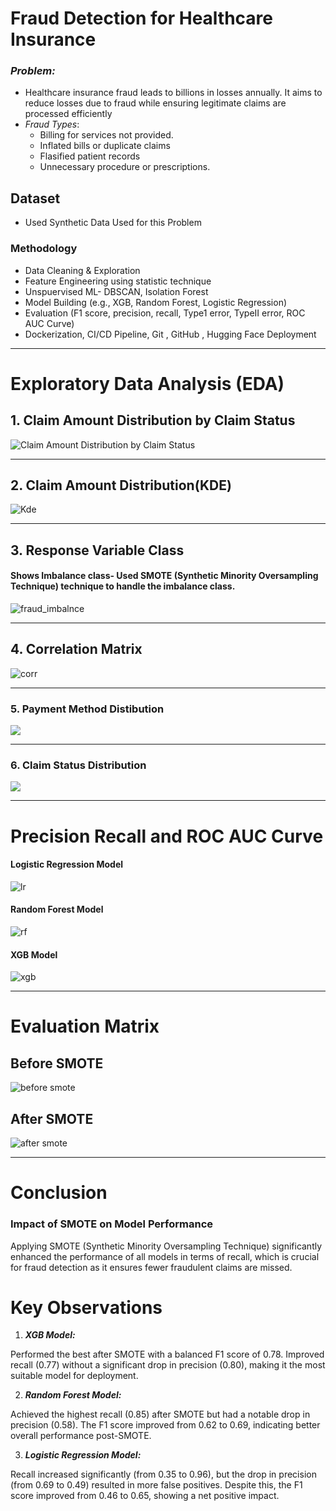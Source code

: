 # Fraud Detection for Healthcare Insurance

### *Problem:* 
* Healthcare insurance fraud leads to billions in losses annually. It aims to reduce losses due to fraud while ensuring legitimate claims are processed efficiently
* *Fraud Types*:
    * Billing for services not provided.
    * Inflated bills or duplicate claims
    * Flasified patient records
    * Unnecessary procedure or prescriptions.
      
## Dataset 
* Used Synthetic Data Used for this Problem

###  Methodology
* Data Cleaning & Exploration
* Feature Engineering using statistic technique
* Unspuervised ML- DBSCAN, Isolation Forest
* Model Building (e.g., XGB, Random Forest, Logistic Regression)
* Evaluation (F1 score, precision, recall, Type1 error, TypeII error, ROC AUC Curve)
* Dockerization, CI/CD Pipeline, Git , GitHub , Hugging Face Deployment




---
# Exploratory Data Analysis (EDA)

## 1. Claim Amount Distribution by Claim Status
![Claim Amount Distribution by Claim Status](https://github.com/sameena93/insurance_fraud_claim_detection/blob/main/static/claim_amount_status.png)

---

## 2. Claim Amount Distribution(KDE)
![Kde](https://github.com/sameena93/insurance_fraud_claim_detection/blob/main/static/CLaim_amount_distibution(KDE).png)

---

## 3.  Response Variable Class
#### Shows Imbalance class- Used SMOTE (Synthetic Minority Oversampling Technique)  technique to handle the imbalance class.
![fraud_imbalnce](https://github.com/sameena93/insurance_fraud_claim_detection/blob/main/static/Fraudulent_class_imbalance.png)

---

## 4. Correlation Matrix
![corr](https://github.com/sameena93/insurance_fraud_claim_detection/blob/main/static/Correlation_matrix.png)

--- 

### 5. Payment Method Distibution
![](https://github.com/sameena93/insurance_fraud_claim_detection/blob/main/static/Payment_method_distribution.png)

---

### 6. Claim Status Distribution 
![](https://github.com/sameena93/insurance_fraud_claim_detection/blob/main/static/claim_status_distribution.png)

---

# Precision Recall and ROC AUC Curve 
#### Logistic Regression Model

![lr](https://github.com/sameena93/insurance_fraud_claim_detection/blob/main/static/LR_EG.png)

#### Random Forest Model
![rf](https://github.com/sameena93/insurance_fraud_claim_detection/blob/main/static/random%20forest_eg.png)

#### XGB Model
![xgb](https://github.com/sameena93/insurance_fraud_claim_detection/blob/main/static/xgb_eg.png)


---


# Evaluation Matrix 
## Before SMOTE
![before smote](https://github.com/sameena93/insurance_fraud_claim_detection/blob/main/static/Before_SMOTE.png)

## After SMOTE
![after smote](https://github.com/sameena93/insurance_fraud_claim_detection/blob/main/static/after_SMOTE.png)

---
# Conclusion
### Impact of SMOTE on Model Performance
Applying SMOTE (Synthetic Minority Oversampling Technique) significantly enhanced the performance of all models in terms of recall, which is crucial for fraud detection as it ensures fewer fraudulent claims are missed. 

# Key Observations
1. ***XGB Model:***

Performed the best after SMOTE with a balanced F1 score of 0.78.
Improved recall (0.77) without a significant drop in precision (0.80), making it the most suitable model for deployment.

2. ***Random Forest Model:***

Achieved the highest recall (0.85) after SMOTE but had a notable drop in precision (0.58).
The F1 score improved from 0.62 to 0.69, indicating better overall performance post-SMOTE.

3. ***Logistic Regression Model:***

Recall increased significantly (from 0.35 to 0.96), but the drop in precision (from 0.69 to 0.49) resulted in more false positives.
Despite this, the F1 score improved from 0.46 to 0.65, showing a net positive impact.




